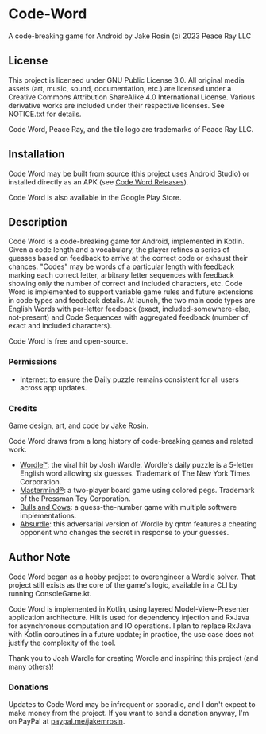 # Code-Word

A code-breaking game for Android
by Jake Rosin
(c) 2023 Peace Ray LLC

## License

This project is licensed under GNU Public License 3.0. All original media
assets (art, music, sound, documentation, etc.) are licensed under
a Creative Commons Attribution ShareAlike 4.0 International License. Various
derivative works are included under their respective licenses. See NOTICE.txt
for details.

Code Word, Peace Ray, and the tile logo are trademarks of Peace Ray LLC.

## Installation

Code Word may be built from source (this project uses Android Studio) or installed
directly as an APK (see [Code Word Releases](https://github.com/Peace-Ray/Code-Word/releases)).

Code Word is also available in the Google Play Store.

## Description

Code Word is a code-breaking game for Android, implemented in Kotlin. Given a code length and a vocabulary, the player refines a series of guesses based on feedback to arrive at the correct code or exhaust their chances. "Codes" may be words of a particular length with feedback marking each correct letter, arbitrary letter sequences with feedback showing only the number of correct and included characters, etc. Code Word is implemented to support variable game rules and future extensions in code types and feedback details. At launch, the two main code types are English Words with per-letter feedback (exact, included-somewhere-else, not-present) and Code Sequences with aggregated feedback (number of exact and included characters).

Code Word is free and open-source.

### Permissions

* Internet: to ensure the Daily puzzle remains consistent for all users across app updates.

### Credits

Game design, art, and code by Jake Rosin.

Code Word draws from a long history of code-breaking games and related work.

* [Wordle™](https://www.nytimes.com/games/wordle/index.html): the viral hit by Josh Wardle. Wordle's daily puzzle is a 5-letter English word allowing six guesses. Trademark of The New York Times Corporation.
* [Mastermind®](https://webgamesonline.com/mastermind/): a two-player board game using colored pegs. Trademark of the Pressman Toy Corporation.
* [Bulls and Cows](https://www.mathsisfun.com/games/bulls-and-cows.html): a guess-the-number game with multiple software implementations.
* [Absurdle](https://qntm.org/files/absurdle/absurdle.html): this adversarial version of Wordle by qntm features a cheating opponent who changes the secret in response to your guesses.

## Author Note

Code Word began as a hobby project to overengineer a Wordle solver. That project still exists as the core of the game's logic, available in a CLI by running ConsoleGame.kt.

Code Word is implemented in Kotlin, using layered Model-View-Presenter application architecture. Hilt is used for dependency injection and RxJava for asynchronous computation and IO operations. I plan to replace
RxJava with Kotlin coroutines in a future update; in practice, the use case does not justify the complexity of the tool.

Thank you to Josh Wardle for creating Wordle and inspiring this project (and many others)!

### Donations

Updates to Code Word may be infrequent or sporadic, and I don't expect to make
money from the project. If you want to send a donation anyway, I'm on PayPal at
[paypal.me/jakemrosin](https://paypal.me/jakemrosin).
